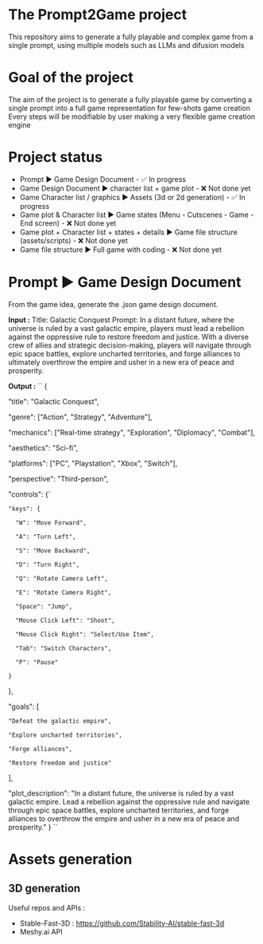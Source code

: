 # The Prompt2Game project
This repository aims to generate a fully playable and complex game from a single prompt, using multiple models such as LLMs and difusion models

# Goal of the project
The aim of the project is to generate a fully playable game by converting a single prompt into a full game representation for few-shots game creation
Every steps will be modifiable by user making a very flexible game creation engine

# Project status
- Prompt ▶ Game Design Document - ✅ In progress
- Game Design Document ▶ character list + game plot - ❌ Not done yet
- Game Character list / graphics ▶ Assets (3d or 2d generation) - ✅ In progress
- Game plot & Character list ▶ Game states (Menu - Cutscenes - Game - End screen) - ❌ Not done yet
- Game plot + Character list + states + details ▶ Game file structure (assets/scripts) - ❌ Not done yet
- Game file structure ▶ Full game with coding - ❌ Not done yet

# Prompt ▶ Game Design Document
From the game idea, generate the .json game design document.

**Input :** 
Title: Galactic Conquest
Prompt: In a distant future, where the universe is ruled by a vast galactic empire, players must lead a rebellion against the oppressive rule to restore freedom and justice. With a diverse crew of allies and strategic decision-making, players will navigate through epic space battles, explore uncharted territories, and forge alliances to ultimately overthrow the empire and usher in a new era of peace and prosperity.

**Output :**
``
{

  "title": "Galactic Conquest",
  
  "genre": ["Action", "Strategy", "Adventure"], 
  
  "mechanics": ["Real-time strategy", "Exploration", "Diplomacy", "Combat"], 
  
  "aesthetics": "Sci-fi", 
  
  "platforms": ["PC", "Playstation", "Xbox", "Switch"], 
  
  "perspective": "Third-person", 
  
  "controls": {` 
  
    "keys": { 
    
      "W": "Move Forward", 
      
      "A": "Turn Left", 
      
      "S": "Move Backward", 
      
      "D": "Turn Right", 
      
      "Q": "Rotate Camera Left", 
      
      "E": "Rotate Camera Right", 

      "Space": "Jump", 
      
      "Mouse Click Left": "Shoot", 
      
      "Mouse Click Right": "Select/Use Item", 
      
      "Tab": "Switch Characters", 
      
      "P": "Pause" 
      
    } 
    
  }, 
  
  "goals": [ 
  
    "Defeat the galactic empire", 
    
    "Explore uncharted territories", 
    
    "Forge alliances", 
    
    "Restore freedom and justice" 
    
  ], 
  
  "plot_description": "In a distant future, the universe is ruled by a vast galactic empire. Lead a rebellion against the oppressive rule and navigate through epic space battles, explore uncharted territories, and forge alliances to overthrow the empire and usher in a new era of peace and prosperity."
}
``

# Assets generation
## 3D generation
Useful repos and APIs : 
- Stable-Fast-3D : https://github.com/Stability-AI/stable-fast-3d
- Meshy.ai API

